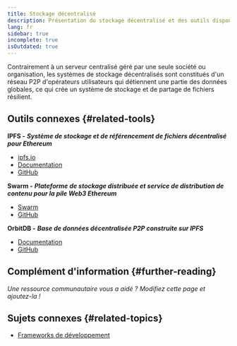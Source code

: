```yaml
---
title: Stockage décentralisé
description: Présentation du stockage décentralisé et des outils disponibles à intégrer dans une DApp
lang: fr
sidebar: true
incomplete: true
isOutdated: true
---
```


Contrairement à un serveur centralisé géré par une seule société ou organisation, les systèmes de stockage décentralisés sont constitués d'un réseau P2P d'opérateurs utilisateurs qui détiennent une partie des données globales, ce qui crée un système de stockage et de partage de fichiers résilient.

## Outils connexes {#related-tools}

**IPFS -** **_Système de stockage et de référencement de fichiers décentralisé pour Ethereum_**

- [ipfs.io](https://ipfs.io/)
- [Documentation](https://docs.ipfs.io/)
- [GitHub](https://github.com/ipfs/ipfs)

**Swarm -** **_Plateforme de stockage distribuée et service de distribution de contenu pour la pile Web3 Ethereum_**

- [Swarm](https://ethersphere.github.io/swarm-home/)
- [GitHub](https://github.com/ethersphere/swarm)

**OrbitDB -** **_Base de données décentralisée P2P construite sur IPFS_**

- [Documentation](https://github.com/orbitdb/field-manual)
- [GitHub](https://github.com/orbitdb/orbit-db)

## Complément d'information {#further-reading}

_Une ressource communautaire vous a aidé ? Modifiez cette page et ajoutez-la !_

## Sujets connexes {#related-topics}

- [Frameworks de développement](/en/developers/docs/frameworks/)
